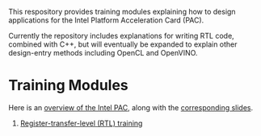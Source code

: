 This respository provides training modules explaining how to design applications for the Intel Platform Acceleration Card (PAC).

Currently the repository includes explanations for writing RTL code, combined with C++, but will eventually be expanded to explain other design-entry methods including OpenCL and OpenVINO.

# Training Modules

Here is an [overview of the Intel PAC](https://youtu.be/B8j0-N6tzV0), along with the [corresponding slides](intel_pac_overview.pptx).

1. [Register-transfer-level (RTL) training](RTL/)


